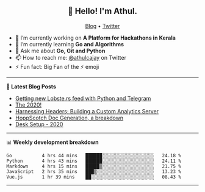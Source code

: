 <h2 align="center">👋 Hello! I'm Athul.</h2>
<p align="center">
  <a href="https://blog.athulcyriac.xyz">Blog</a> •
  <a href="https://twitter.com/athulcajay">Twitter</a>
</p>


- 🔭 I’m currently working on **A Platform for Hackathons in Kerala**
- 🌱 I’m currently learning **Go and Algorithms**
- 💬 Ask me about **Go, Git and Python**
- 📫 How to reach me: [@athulcajay](https://twitter.com/athulcajay) on Twitter
- ⚡ Fun fact: Big Fan of the :zap: emoji

-------

**📝 Latest Blog Posts**

<!-- BLOG-POST-LIST:START -->
- [Getting new Lobste.rs feed with Python and Telegram](https://blog.athulcyriac.xyz/lobsters_feed/)
- [The 2020!](https://blog.athulcyriac.xyz/2020/)
- [Harnessing Headers; Building a Custom Analytics Server](https://blog.athulcyriac.xyz/analytics_from_scratch/)
- [HoppScotch Doc Generation, a breakdown](https://blog.athulcyriac.xyz/hopp-gen/)
- [Desk Setup - 2020](https://blog.athulcyriac.xyz/desk-2020/)
<!-- BLOG-POST-LIST:END -->

-------

📊 **Weekly development breakdown**
<!--START_SECTION:waka-->
```text
Go           4 hrs 44 mins   ██████░░░░░░░░░░░░░░░░░░░   24.18 % 
Python       4 hrs 43 mins   ██████░░░░░░░░░░░░░░░░░░░   24.11 % 
Markdown     4 hrs 15 mins   █████▒░░░░░░░░░░░░░░░░░░░   21.75 % 
JavaScript   2 hrs 35 mins   ███▒░░░░░░░░░░░░░░░░░░░░░   13.23 % 
Vue.js       1 hr 39 mins    ██░░░░░░░░░░░░░░░░░░░░░░░   08.43 % 
```
<!--END_SECTION:waka-->

-------
